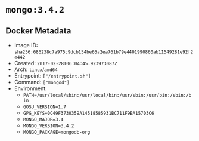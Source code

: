 # `mongo:3.4.2`

## Docker Metadata

- Image ID: `sha256:686238c7a975c9dcb154be65a2ea761b79e4401990860ab11549281e92f2e442`
- Created: `2017-02-28T06:04:45.923973087Z`
- Arch: `linux`/`amd64`
- Entrypoint: `["/entrypoint.sh"]`
- Command: `["mongod"]`
- Environment:
  - `PATH=/usr/local/sbin:/usr/local/bin:/usr/sbin:/usr/bin:/sbin:/bin`
  - `GOSU_VERSION=1.7`
  - `GPG_KEYS=0C49F3730359A14518585931BC711F9BA15703C6`
  - `MONGO_MAJOR=3.4`
  - `MONGO_VERSION=3.4.2`
  - `MONGO_PACKAGE=mongodb-org`
